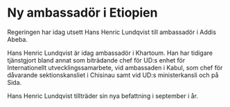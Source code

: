 # Ny ambassadör i Etiopien

Regeringen har idag utsett Hans Henric Lundqvist till ambassadör i Addis Abeba.

Hans Henric Lundqvist är idag ambassadör i Khartoum. Han har tidigare tjänstgjort bland annat som biträdande chef för UD:s enhet för Internationellt utvecklingssamarbete, vid ambassaden i Kabul, som chef för dåvarande sektionskansliet i Chisinau samt vid UD:s ministerkansli och på Sida.

Hans Henric Lundqvist tillträder sin nya befattning i september i år.
